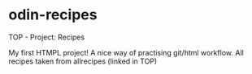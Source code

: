 # odin-recipes
TOP - Project: Recipes

My first HTMPL project!
A nice way of practising git/html workflow.
All recipes taken from allrecipes (linked in TOP)